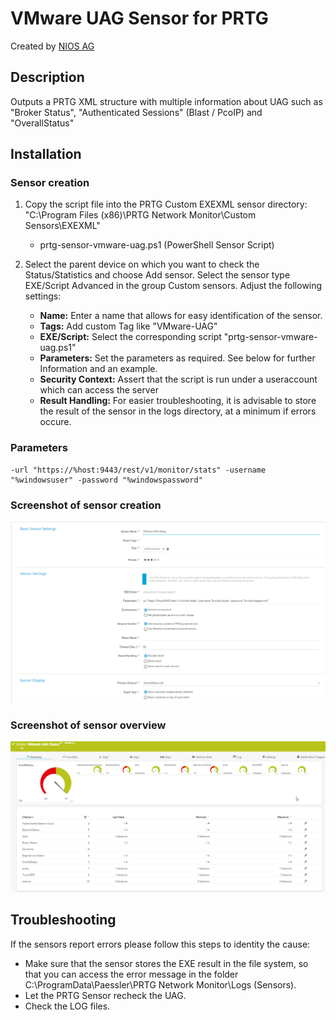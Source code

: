 # VMware UAG Sensor for PRTG
 Created by [NIOS AG](https://nios.ch)
 
 ## Description
Outputs a PRTG XML structure with multiple information about UAG such as "Broker Status", "Authenticated Sessions" (Blast / PcoIP) and "OverallStatus"

## Installation
### Sensor creation
 1. Copy the script file into the PRTG Custom EXEXML sensor directory:
    "C:\Program Files (x86)\PRTG Network Monitor\Custom Sensors\EXEXML"

	- prtg-sensor-vmware-uag.ps1 (PowerShell Sensor Script)

 2. Select the parent device on which you want to check the Status/Statistics and choose Add sensor. Select the sensor type EXE/Script Advanced in the group Custom sensors. Adjust the following settings:

	- **Name:** Enter a name that allows for easy identification of the sensor.
	- **Tags:** Add custom Tag like "VMware-UAG"
	- **EXE/Script:** Select the corresponding script "prtg-sensor-vmware-uag.ps1"
	- **Parameters:** Set the parameters as required. See below for further Information and an example.
	- **Security Context:** Assert that the script is run under a useraccount which can access the server
	- **Result Handling:** For easier troubleshooting, it is advisable to store the result of the sensor in the logs directory, at a minimum if errors occure.

### Parameters
    -url "https://%host:9443/rest/v1/monitor/stats" -username "%windowsuser" -password "%windowspassword"

### Screenshot of sensor creation
![VMware UAG Sensor Configuration](https://github.com/NIOSAG/prtg-sensor-vmware-uag/blob/main/prtg-sensor-vmware-uag-config.png?raw=true "Sensor Configuration")

### Screenshot of sensor overview
![VMware UAG Sensor Overview](https://github.com/NIOSAG/prtg-sensor-vmware-uag/blob/main/prtg-sensor-vmware-uag-details.png?raw=true "Sensor Details")

## Troubleshooting
If the sensors report errors please follow this steps to identity the cause:

- Make sure that the sensor stores the EXE result in the file system, so that you can access the error message in the folder C:\ProgramData\Paessler\PRTG Network Monitor\Logs (Sensors).
- Let the PRTG Sensor recheck the UAG.
- Check the LOG files.
